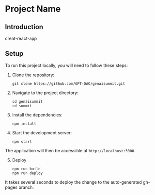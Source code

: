 # Project Name

## Introduction

creat-react-app

## Setup

To run this project locally, you will need to follow these steps:

1. Clone the repository:
    ```
    git clone https://github.com/GPT-DAO/genaisummit.git
    ```

2. Navigate to the project directory:
    ```
    cd genaisummit
    cd summit
    ```

3. Install the dependencies:
    ```
    npm install
    ```

4. Start the development server:
    ```
    npm start
    ```

The application will then be accessible at `http://localhost:3000`.

5. Deploy
    ```
    npm run build
    npm run deploy
    ```

It takes several seconds to deploy the change to the auto-generated gh-pages branch.
